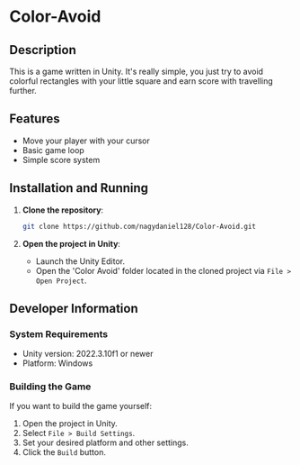 # Color-Avoid

## Description
This is a game written in Unity. It's really simple, you just try to avoid colorful rectangles with your little square and earn score with travelling further.

## Features
- Move your player with your cursor
- Basic game loop
- Simple score system

## Installation and Running
1. **Clone the repository**:
    ```bash
    git clone https://github.com/nagydaniel128/Color-Avoid.git
    ```

2. **Open the project in Unity**:
   - Launch the Unity Editor.
   - Open the 'Color Avoid' folder located in the cloned project via `File > Open Project`.

## Developer Information
### System Requirements
- Unity version: 2022.3.10f1 or newer
- Platform: Windows

### Building the Game
If you want to build the game yourself:
1. Open the project in Unity.
2. Select `File > Build Settings`.
3. Set your desired platform and other settings.
4. Click the `Build` button.
